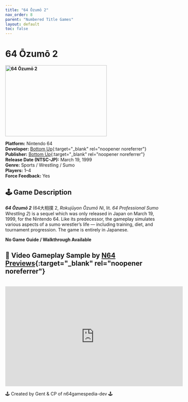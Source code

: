 ```yaml
---
title: "64 Ōzumō 2"
nav_order: 8
parent: "Numbered Title Games"
layout: default
toc: false
---
```


# 64 Ōzumō 2
<b>
<img src="https://raw.githubusercontent.com/TheGent/n64gamespedia/main/media/jp/64-ozumo-2.png" alt="64 Ōzumō 2" width="320" height="224" />
</b>

**Platform:** Nintendo 64  
**Developer:** [Bottom Up](https://en.wikipedia.org/w/index.php?title=Bottom_Up_(company)&action=edit&redlink=1){:target="_blank" rel="noopener noreferrer"}  
**Publisher:** [Bottom Up](https://en.wikipedia.org/w/index.php?title=Bottom_Up_(company)&action=edit&redlink=1){:target="_blank" rel="noopener noreferrer"}  
**Release Date (NTSC-JP):** March 19, 1999  
**Genre:** Sports / Wrestling / Sumo  
**Players:** 1–4  
**Force Feedback:** Yes

## 🕹️ Game Description  
<em><strong>64 Ōzumō 2</strong></em> (64大相撲 2, <em>Rokujūyon Ōzumō Ni</em>, lit. <em>64 Professional Sumo Wrestling 2</em>) is a sequel which was only released in Japan on March 19, 1999, for the Nintendo 64. Like its predecessor, the gameplay simulates various aspects of a sumo wrestler’s life — including training, diet, and tournament progression. The game is entirely in Japanese.

**No Game Guide / Walkthrough Available**  
## 🎥 Video Gameplay Sample by [N64 Previews](https://www.youtube.com/channel/UCBMuzqWDTcvPeEHaFYgfavQ){:target="_blank" rel="noopener noreferrer"}

<br />

<iframe width="560" height="315" src="https://www.youtube.com/embed/3vOmFCs6HeQ?start=7" title="64 Ōzumō 2 – Gameplay Sample" frameborder="0" allowfullscreen></iframe>

🕹️ Created by Gent & CP of n64gamespedia-dev 🕹️

<!-- Vault Format: n64gamespedia-dev -->
<!-- Protocol Source: _vault-specs/format-protocol.md -->
